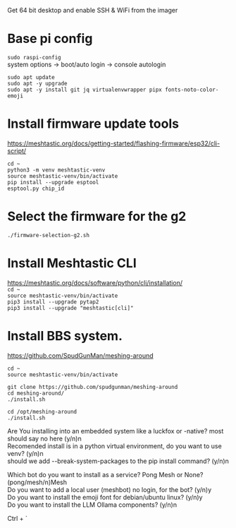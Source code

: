 Get 64 bit desktop and enable SSH & WiFi from the imager  

# Base pi config
`sudo raspi-config`  
system options -> boot/auto login -> console autologin  

`sudo apt update`  
`sudo apt -y upgrade`  
`sudo apt -y install git jq virtualenvwrapper pipx fonts-noto-color-emoji`  



# Install firmware update tools
https://meshtastic.org/docs/getting-started/flashing-firmware/esp32/cli-script/  
```
cd ~
python3 -m venv meshtastic-venv
source meshtastic-venv/bin/activate
pip install --upgrade esptool
esptool.py chip_id
```


# Select the firmware for the g2
```
./firmware-selection-g2.sh
```



# Install Meshtastic CLI  
https://meshtastic.org/docs/software/python/cli/installation/  
`cd ~`  
`source meshtastic-venv/bin/activate`  
`pip3 install --upgrade pytap2`  
`pip3 install --upgrade "meshtastic[cli]"`  


# Install BBS system.
https://github.com/SpudGunMan/meshing-around

`cd ~`  
`source meshtastic-venv/bin/activate`  

`git clone https://github.com/spudgunman/meshing-around`  
`cd meshing-around/`  
`./install.sh`  

`cd /opt/meshing-around`  
`./install.sh`  

Are You installing into an embedded system like a luckfox or -native? most should say no here (y/n)n  
Recomended install is in a python virtual environment, do you want to use venv? (y/n)n  
should we add --break-system-packages to the pip install command? (y/n)n  

Which bot do you want to install as a service? Pong Mesh or None? (pong/mesh/n)Mesh  
Do you want to add a local user (meshbot) no login, for the bot? (y/n)y  
Do you want to install the emoji font for debian/ubuntu linux? (y/n)y  
Do you want to install the LLM Ollama components? (y/n)n  



Ctrl + `
